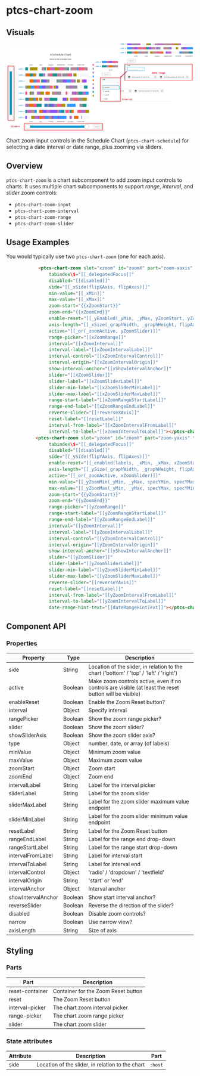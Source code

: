 # ptcs-chart-zoom

## Visuals

<img src="../img/ptcs-chart-zoom.png" _folder="doc">

Chart zoom input controls in the Schedule Chart (`ptcs-chart-schedule`) for selecting a date interval or date range, plus zooming via sliders.


## Overview

`ptcs-chart-zoom` is a chart subcomponent to add zoom input controls to charts. It uses multiple chart subcomponents to support _range_, _interval_, and _slider_ zoom controls:

- `ptcs-chart-zoom-input`
- `ptcs-chart-zoom-interval`
- `ptcs-chart-zoom-range`
- `ptcs-chart-zoom-slider`


## Usage Examples

You would typically use two `ptcs-chart-zoom` (one for each axis).

```html
            <ptcs-chart-zoom slot="xzoom" id="zoomX" part="zoom-xaxis" type="[[labels]]" hidden\$="[[noXZoom]]"
                tabindex\$="[[_delegatedFocus]]"
                disabled="[[disabled]]"
                side="[[_xSide(flipXAxis, flipAxes)]]"
                min-value="[[_xMin]]"
                max-value="[[_xMax]]"
                zoom-start="{{xZoomStart}}"
                zoom-end="{{xZoomEnd}}"
                enable-reset="[[_yEnabled(_yMin, _yMax, yZoomStart, yZoomEnd)]]"
                axis-length="[[_xSize(_graphWidth, _graphHeight, flipAxes)]]"
                active="[[_or(_zoomActive, yZoomSlider)]]"
                range-picker="[[xZoomRange]]"
                interval="[[xZoomInterval]]"
                interval-label="[[xZoomIntervalLabel]]"
                interval-control="[[xZoomIntervalControl]]"
                interval-origin="[[xZoomIntervalOrigin]]"
                show-interval-anchor="[[xShowIntervalAnchor]]"
                slider="[[xZoomSlider]]"
                slider-label="[[xZoomSliderLabel]]"
                slider-min-label="[[xZoomSliderMinLabel]]"
                slider-max-label="[[xZoomSliderMaxLabel]]"
                range-start-label="[[xZoomRangeStartLabel]]"
                range-end-label="[[xZoomRangeEndLabel]]"
                reverse-slider="[[!reverseXAxis]]"
                reset-label="[[resetLabel]]"
                interval-from-label="[[xZoomIntervalFromLabel]]"
                interval-to-label="[[xZoomIntervalToLabel]]"></ptcs-chart-zoom>
           <ptcs-chart-zoom slot="yzoom" id="zoomY" part="zoom-yaxis" type="date" hidden\$="[[noYZoom]]"
                tabindex\$="[[_delegatedFocus]]"
                disabled="[[disabled]]"
                side="[[_ySide(flipYAxis, flipAxes)]]"
                enable-reset="[[_enabled(labels, _xMin, _xMax, xZoomStart, xZoomEnd)]]"
                axis-length="[[_ySize(_graphWidth, _graphHeight, flipAxes)]]"
                active="[[_or(_zoomActive, xZoomSlider)]]"
                min-value="[[_yZoomMin(_yMin, _yMax, specYMin, specYMax)]]"
                max-value="[[_yZoomMax(_yMin, _yMax, specYMax, specYMin)]]"
                zoom-start="{{yZoomStart}}"
                zoom-end="{{yZoomEnd}}"
                range-picker="[[yZoomRange]]"
                range-start-label="[[yZoomRangeStartLabel]]"
                range-end-label="[[yZoomRangeEndLabel]]"
                interval="[[yZoomInterval]]"
                interval-label="[[yZoomIntervalLabel]]"
                interval-control="[[yZoomIntervalControl]]"
                interval-origin="[[yZoomIntervalOrigin]]"
                show-interval-anchor="[[yShowIntervalAnchor]]"
                slider="[[yZoomSlider]]"
                slider-label="[[yZoomSliderLabel]]"
                slider-min-label="[[yZoomSliderMinLabel]]"
                slider-max-label="[[yZoomSliderMaxLabel]]"
                reverse-slider="[[reverseYAxis]]"
                reset-label="[[resetLabel]]"
                interval-from-label="[[yZoomIntervalFromLabel]]"
                interval-to-label="[[yZoomIntervalToLabel]]"
                date-range-hint-text="[[dateRangeHintText]]"></ptcs-chart-zoom>
```

## Component API

### Properties
| Property | Type | Description |
|----------|------|-------------|
|side|String|Location of the slider, in relation to the chart ('bottom' / 'top' / 'left' / 'right') |
|active|Boolean|Make zoom controls active, even if no controls are visible (at least the reset button will be visible)
|enableReset|Boolean|Enable the Zoom Reset button?|
|interval|Object|Specify interval|
|rangePicker|Boolean|Show the zoom range picker?|
|slider|Boolean|Show the zoom slider?|
|showSliderAxis|Boolean|Show the zoom slider axis?|
|type|Object|number, date, or array (of labels) |
|minValue|Object|Minimum zoom value|
|maxValue|Object|Maximum zoom value|
|zoomStart|Object|Zoom start|
|zoomEnd|Object|Zoom end|
|intervalLabel|String|Label for the interval picker|
|sliderLabel|String|Label for the zoom slider|
|sliderMaxLabel|String|Label for the zoom slider maximum value endpoint|
|sliderMinLabel|String|Label for the zoom slider minimum value endpoint|
|resetLabel|String|Label for the Zoom Reset button|
|rangeEndLabel|String|Label for the range end drop-down|
|rangeStartLabel|String|Label for the range start drop-down|
|intervalFromLabel|String|Label for interval start|
|intervalToLabel|String|Label for interval end|
|intervalControl|Object|'radio' / 'dropdown' / 'textfield'|
|intervalOrigin|String|'start' or 'end'|
|intervalAnchor|Object|Interval anchor|
|showIntervalAnchor|Boolean|Show start interval anchor?|
|reverseSlider|Boolean|Reverse the direction of the slider?|
|disabled|Boolean|Disable zoom controls?|
|narrow|Boolean|Use narrow view?|
|axisLength|String|Size of axis|


## Styling

### Parts

| Part | Description |
|-----------|-------------|
|reset-container|Container for the Zoom Reset button|
|reset|The Zoom Reset button|
|interval-picker|The chart zoom interval picker|
|range-picker|The chart zoom range picker|
|slider|The chart zoom slider|


### State attributes

| Attribute | Description | Part |
|-----------|-------------|------|
| side | Location of the slider, in relation to the chart |`:host` |
